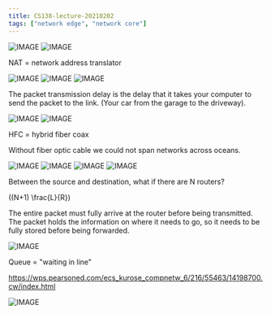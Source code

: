 ```yaml
---
title: CS138-lecture-20210202
tags: ["network edge", "network core"]
---
```


![IMAGE](/notes/007D9B5E2B8501191DFCD8E3309ACDE7.jpg)
![IMAGE](/notes/3217A65B8AB3FC920E379B8DFE897599.jpg)

NAT = network address translator

![IMAGE](/notes/5118CD86BABC607DF4C01B3E8E481E98.jpg)
![IMAGE](/notes/06C632128D22110DA78BDEDB2D8F7C31.jpg)
![IMAGE](/notes/62473E5C4024AF633305ADE464992AD7.jpg)

The packet transmission delay is the delay that it takes your computer to send the packet to the link. (Your car from the garage to the driveway).

![IMAGE](/notes/C6FDF7FE1A8D0A0CB1E57A76D65BECDC.jpg)
![IMAGE](/notes/4FA81C829B8532B58F280100F9122542.jpg)

HFC = hybrid fiber coax

Without fiber optic cable we could not span networks across oceans.

![IMAGE](/notes/84FD1CC8E5B586A60D0BCE88E0306547.jpg)
![IMAGE](/notes/10F0A126ECEF65731534255102AAD464.jpg)
![IMAGE](/notes/F305B59DCA20CB11037CA9835BEE957B.jpg)
![IMAGE](/notes/185021269D621ADB87C31FFC3808B58B.jpg)

Between the source and destination, what if there are N routers?

\((N+1) \frac{L}{R}\)

The entire packet must fully arrive at the router before being transmitted. The packet holds the information on where it needs to go, so it needs to be fully stored before being forwarded.

![IMAGE](/notes/28BAEEBD8D81B3BE26116E3FC52B123B.jpg)

Queue = "waiting in line"

https://wps.pearsoned.com/ecs_kurose_compnetw_6/216/55463/14198700.cw/index.html

![IMAGE](/notes/2862355D111A9D2B24FDD9098EADC0B0.jpg)
